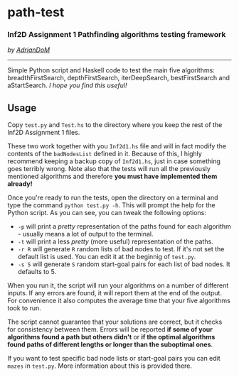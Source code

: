 # path-test
### Inf2D Assignment 1 Pathfinding algorithms testing framework
_by [AdrianDoM](github.com/AdrianDoM)_
***

Simple Python script and Haskell code to test the main five algorithms: breadthFirstSearch, depthFirstSearch, iterDeepSearch, bestFirstSearch and aStartSearch. _I hope you find this useful!_

## Usage
Copy `test.py` and `Test.hs` to the directory where you keep the rest of the Inf2D Assignment 1 files.

These two work together with you `Inf2d1.hs` file and will in fact modify the contents of the `badNodesList` defined in it. Because of this, I highly recommend keeping a backup copy of `Inf2d1.hs`, just in case something goes terribly wrong. Note also that the tests will run all the previously mentioned algorithms and therefore __you must have implemented them already!__

Once you're ready to run the tests, open the directory on a terminal and type the command `python test.py -h`. This will prompt the help for the Python script. As you can see, you can tweak the following options:
* `-p` will print a _pretty_ representation of the paths found for each algorithm - usually means a lot of output to the terminal.
* `-t` will print a less _pretty_ (more useful) representation of the paths.
* `-r R` will generate `R` random lists of bad nodes to test. If it's not set the default list is used. You can edit it at the beginnig of `test.py`.
* `-s S` will generate `S` random start-goal pairs for each list of bad nodes. It defaults to 5.

When you run it, the script will run your algorithms on a number of different inputs. If any errors are found, it will report them at the end of the output. For convenience it also computes the average time that your five algorithms took to run.

The script cannot guarantee that your solutions are correct, but it checks for consistency between them. Errors will be reported __if some of your algorithms found a path but others didn't__ or __if the optimal algorithms found paths of different lengths or longer than the suboptimal ones__.

If you want to test specific bad node lists or start-goal pairs you can edit `mazes` in `test.py`. More information about this is provided there.
